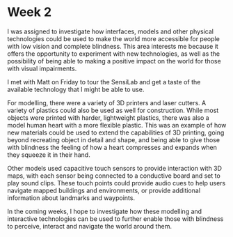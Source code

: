 # Week 2

I was assigned to investigate how interfaces, models and other physical technologies could be used to make the world more accessible for people with low vision and complete blindness. This area interests me because it offers the opportunity to experiment with new technologies, as well as the possibility of being able to making a positive impact on the world for those with visual impairments.

I met with Matt on Friday to tour the SensiLab and get a taste of the available technology that I might be able to use.

For modelling, there were a variety of 3D printers and laser cutters. A variety of plastics could also be used as well for construction. While most objects were printed with harder, lightweight plastics, there was also a model human heart with a more flexible plastic. This was an example of how new materials could be used to extend the capabilities of 3D printing, going beyond recreating object in detail and shape, and being able to give those with blindness the feeling of how a heart compresses and expands when they squeeze it in their hand.

Other models used capacitive touch sensors to provide interaction with 3D maps, with each sensor being connected to a conductive board and set to play sound clips. These touch points could provide audio cues to help users navigate mapped buildings and environments, or provide additional information about landmarks and waypoints.

In the coming weeks, I hope to investigate how these modelling and interactive technologies can be used to further enable those with blindness to perceive, interact and navigate the world around them.